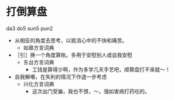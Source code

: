 





# 打倒算盘
da3 do5 sun5 pun2
+ 从相反的角度去思考，以抵消心中的不快和痛苦。
  * 如皋方言词典
+ ［引］换一个角度算账。多用于安慰别人或自我安慰
  * 东台方言词典
    - 工钱是算得少啊，作为多学几天手艺吧，顺算盘打不来就～！
+ 自我解嘲，在失利的情况下作退一步考虑
  * 兴化方言词典
    - 这次出门受骗，我也不恨，～，强如害病打药吃的。
